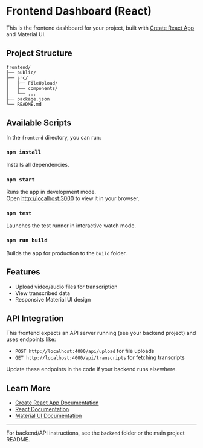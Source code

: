 # Frontend Dashboard (React)

This is the frontend dashboard for your project, built with [Create React App](https://github.com/facebook/create-react-app) and Material UI.

## Project Structure

```
frontend/
├── public/
├── src/
│   ├── FileUpload/
│   ├── components/
│   └── ...
├── package.json
└── README.md
```

## Available Scripts

In the `frontend` directory, you can run:

### `npm install`

Installs all dependencies.

### `npm start`

Runs the app in development mode.  
Open [http://localhost:3000](http://localhost:3000) to view it in your browser.

### `npm test`

Launches the test runner in interactive watch mode.

### `npm run build`

Builds the app for production to the `build` folder.

## Features

- Upload video/audio files for transcription
- View transcribed data
- Responsive Material UI design

## API Integration

This frontend expects an API server running (see your backend project) and uses endpoints like:

- `POST http://localhost:4000/api/upload` for file uploads
- `GET http://localhost:4000/api/transcripts` for fetching transcripts

Update these endpoints in the code if your backend runs elsewhere.

## Learn More

- [Create React App Documentation](https://facebook.github.io/create-react-app/docs/getting-started)
- [React Documentation](https://reactjs.org/)
- [Material UI Documentation](https://mui.com/)

---

For backend/API instructions, see the `backend` folder or the main project README.